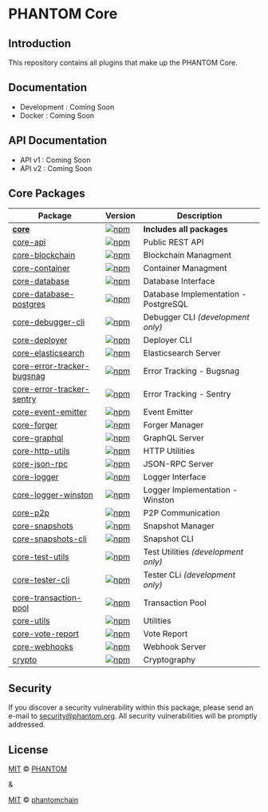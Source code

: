 
# PHANTOM Core

## Introduction

This repository contains all plugins that make up the PHANTOM Core.

## Documentation

- Development : Coming Soon
- Docker : Coming Soon

## API Documentation

- API v1 : Coming Soon
- API v2 : Coming Soon



## Core Packages

| Package                                                            | Version                                                                                                                                                | Description                          |
| ------------------------------------------------------------------ | ------------------------------------------------------------------------------------------------------------------------------------------------------ | ------------------------------------ |
| **[core](/packages/core)**                                         | [![npm](https://badgen.now.sh/npm/v/@phantomchain/core)](https://www.npmjs.com/package/@phantomchain/core)                                             | **Includes all packages**            |
| [core-api](/packages/core-api)                                     | [![npm](https://badgen.now.sh/npm/v/@phantomchain/core-api)](https://www.npmjs.com/package/@phantomchain/core-api)                                     | Public REST API                      |
| [core-blockchain](/packages/core-blockchain)                       | [![npm](https://badgen.now.sh/npm/v/@phantomchain/core-blockchain)](https://www.npmjs.com/package/@phantomchain/core-blockchain)                       | Blockchain Managment                 |
| [core-container](/packages/core-container)                         | [![npm](https://badgen.now.sh/npm/v/@phantomchain/core-container)](https://www.npmjs.com/package/@phantomchain/core-container)                         | Container Managment                  |
| [core-database](/packages/core-database)                           | [![npm](https://badgen.now.sh/npm/v/@phantomchain/core-database)](https://www.npmjs.com/package/@phantomchain/core-database)                           | Database Interface                   |
| [core-database-postgres](/packages/core-database-postgres)         | [![npm](https://badgen.now.sh/npm/v/@phantomchain/core-database-postgres)](https://www.npmjs.com/package/@phantomchain/core-database-postgres)         | Database Implementation - PostgreSQL |
| [core-debugger-cli](/packages/core-debugger-cli)                   | [![npm](https://badgen.now.sh/npm/v/@phantomchain/core-debugger-cli)](https://www.npmjs.com/package/@phantomchain/core-debugger-cli)                   | Debugger CLI _(development only)_    |
| [core-deployer](/packages/core-deployer)                           | [![npm](https://badgen.now.sh/npm/v/@phantomchain/core-deployer)](https://www.npmjs.com/package/@phantomchain/core-deployer)                           | Deployer CLI                         |
| [core-elasticsearch](/packages/core-elasticsearch)                 | [![npm](https://badgen.now.sh/npm/v/@phantomchain/core-elasticsearch)](https://www.npmjs.com/package/@phantomchain/core-elasticsearch)                 | Elasticsearch Server                 |
| [core-error-tracker-bugsnag](/packages/core-error-tracker-bugsnag) | [![npm](https://badgen.now.sh/npm/v/@phantomchain/core-error-tracker-bugsnag)](https://www.npmjs.com/package/@phantomchain/core-error-tracker-bugsnag) | Error Tracking - Bugsnag             |
| [core-error-tracker-sentry](/packages/core-error-tracker-sentry)   | [![npm](https://badgen.now.sh/npm/v/@phantomchain/core-error-tracker-sentry)](https://www.npmjs.com/package/@phantomchain/core-error-tracker-sentry)   | Error Tracking - Sentry              |
| [core-event-emitter](/packages/core-event-emitter)                 | [![npm](https://badgen.now.sh/npm/v/@phantomchain/core-event-emitter)](https://www.npmjs.com/package/@phantomchain/core-event-emitter)                 | Event Emitter                        |
| [core-forger](/packages/core-forger)                               | [![npm](https://badgen.now.sh/npm/v/@phantomchain/core-forger)](https://www.npmjs.com/package/@phantomchain/core-forger)                               | Forger Manager                       |
| [core-graphql](/packages/core-graphql)                             | [![npm](https://badgen.now.sh/npm/v/@phantomchain/core-graphql)](https://www.npmjs.com/package/@phantomchain/core-graphql)                             | GraphQL Server                       |
| [core-http-utils](/packages/core-http-utils)                       | [![npm](https://badgen.now.sh/npm/v/@phantomchain/core-http-utils)](https://www.npmjs.com/package/@phantomchain/core-http-utils)                       | HTTP Utilities                       |
| [core-json-rpc](/packages/core-json-rpc)                           | [![npm](https://badgen.now.sh/npm/v/@phantomchain/core-json-rpc)](https://www.npmjs.com/package/@phantomchain/core-json-rpc)                           | JSON-RPC Server                      |
| [core-logger](/packages/core-logger)                               | [![npm](https://badgen.now.sh/npm/v/@phantomchain/core-logger)](https://www.npmjs.com/package/@phantomchain/core-logger)                               | Logger Interface                     |
| [core-logger-winston](/packages/core-logger-winston)               | [![npm](https://badgen.now.sh/npm/v/@phantomchain/core-logger-winston)](https://www.npmjs.com/package/@phantomchain/core-logger-winston)               | Logger Implementation - Winston      |
| [core-p2p](/packages/core-p2p)                                     | [![npm](https://badgen.now.sh/npm/v/@phantomchain/core-p2p)](https://www.npmjs.com/package/@phantomchain/core-p2p)                                     | P2P Communication                    |
| [core-snapshots](/packages/core-snapshots)                         | [![npm](https://badgen.now.sh/npm/v/@phantomchain/core-snapshots)](https://www.npmjs.com/package/@phantomchain/core-snapshots)                         | Snapshot Manager                     |
| [core-snapshots-cli](/packages/core-snapshots-cli)                 | [![npm](https://badgen.now.sh/npm/v/@phantomchain/core-snapshots-cli)](https://www.npmjs.com/package/@phantomchain/core-snapshots-cli)                 | Snapshot CLI                         |
| [core-test-utils](/packages/core-test-utils)                       | [![npm](https://badgen.now.sh/npm/v/@phantomchain/core-test-utils)](https://www.npmjs.com/package/@phantomchain/core-test-utils)                       | Test Utilities _(development only)_  |
| [core-tester-cli](/packages/core-tester-cli)                       | [![npm](https://badgen.now.sh/npm/v/@phantomchain/core-tester-cli)](https://www.npmjs.com/package/@phantomchain/core-tester-cli)                       | Tester CLi _(development only)_      |
| [core-transaction-pool](/packages/core-transaction-pool)           | [![npm](https://badgen.now.sh/npm/v/@phantomchain/core-transaction-pool)](https://www.npmjs.com/package/@phantomchain/core-transaction-pool)           | Transaction Pool                     |
| [core-utils](/packages/core-utils)                                 | [![npm](https://badgen.now.sh/npm/v/@phantomchain/core-utils)](https://www.npmjs.com/package/@phantomchain/core-utils)                                 | Utilities                            |
| [core-vote-report](/packages/core-vote-report)                     | [![npm](https://badgen.now.sh/npm/v/@phantomchain/core-vote-report)](https://www.npmjs.com/package/@phantomchain/core-vote-report)                     | Vote Report                          |
| [core-webhooks](/packages/core-webhooks)                           | [![npm](https://badgen.now.sh/npm/v/@phantomchain/core-webhooks)](https://www.npmjs.com/package/@phantomchain/core-webhooks)                           | Webhook Server                       |
| [crypto](/packages/crypto)                                         | [![npm](https://badgen.now.sh/npm/v/@phantomchain/crypto)](https://www.npmjs.com/package/@phantomchain/crypto)                                         | Cryptography                         |

## Security

If you discover a security vulnerability within this package, please send an e-mail to security@phantom.org. All security vulnerabilities will be promptly addressed.


## License
[MIT](LICENSE) © [PHANTOM](https://phantom.org)

&

[MIT](LICENSE) © [phantomchain](https://ark.io)
